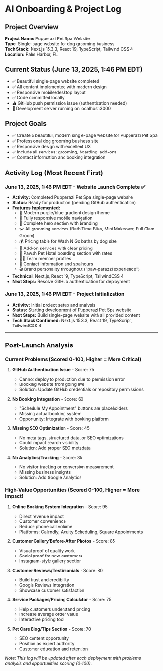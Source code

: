 # AI Onboarding & Project Log

## Project Overview
**Project Name:** Pupperazi Pet Spa Website  
**Type:** Single-page website for dog grooming business  
**Tech Stack:** Next.js 15.3.3, React 19, TypeScript, Tailwind CSS 4  
**Location:** Palm Harbor, FL  

## Current Status (June 13, 2025, 1:46 PM EDT)
- ✅ Beautiful single-page website completed
- ✅ All content implemented with modern design
- ✅ Responsive mobile/desktop layout
- ✅ Code committed locally
- ⚠️ GitHub push permission issue (authentication needed)
- 🚀 Development server running on localhost:3000

## Project Goals
- ✅ Create a beautiful, modern single-page website for Pupperazi Pet Spa
- ✅ Professional dog grooming business site
- ✅ Responsive design with excellent UX
- ✅ Include all services: grooming, boarding, add-ons
- ✅ Contact information and booking integration

## Activity Log (Most Recent First)

### June 13, 2025, 1:46 PM EDT - Website Launch Complete ✅
- **Activity:** Completed Pupperazi Pet Spa single-page website
- **Status:** Ready for production (pending GitHub authentication)
- **Features Implemented:**
  - 🎨 Modern purple/blue gradient design theme
  - 📱 Fully responsive mobile navigation
  - 🐾 Complete hero section with branding
  - ✂️ All grooming services (Bath Time Bliss, Mini Makeover, Full Glam Groom)
  - 💰 Pricing table for Wash N Go baths by dog size
  - 🧼 Add-on services with clear pricing
  - 🏨 Pawsh Pet Hotel boarding section with rates
  - 👯‍♀️ Team member profiles
  - 📍 Contact information and spa hours
  - 🎬 Brand personality throughout ("paw-parazzi experience")
- **Technical:** Next.js, React 19, TypeScript, TailwindCSS 4
- **Next Steps:** Resolve GitHub authentication for deployment

### June 13, 2025, 1:46 PM EDT - Project Initialization
- **Activity:** Initial project setup and analysis
- **Status:** Starting development of Pupperazi Pet Spa website
- **Next Steps:** Build single-page website with all provided content
- **Tech Stack Confirmed:** Next.js 15.3.3, React 19, TypeScript, TailwindCSS 4

---

## Post-Launch Analysis

### Current Problems (Scored 0-100, Higher = More Critical)

1. **GitHub Authentication Issue** - Score: 75
   - Cannot deploy to production due to permission error
   - Blocking website from going live
   - Solution: Update GitHub credentials or repository permissions

2. **No Booking Integration** - Score: 60
   - "Schedule My Appointment" buttons are placeholders
   - Missing actual booking system
   - Opportunity: Integrate with booking platform

3. **Missing SEO Optimization** - Score: 45
   - No meta tags, structured data, or SEO optimizations
   - Could impact search visibility
   - Solution: Add proper SEO metadata

4. **No Analytics/Tracking** - Score: 35
   - No visitor tracking or conversion measurement
   - Missing business insights
   - Solution: Add Google Analytics

### High-Value Opportunities (Scored 0-100, Higher = More Impact)

1. **Online Booking System Integration** - Score: 95
   - Direct revenue impact
   - Customer convenience
   - Reduce phone call volume
   - Platforms: Calendly, Acuity Scheduling, Square Appointments

2. **Customer Gallery/Before-After Photos** - Score: 85
   - Visual proof of quality work
   - Social proof for new customers
   - Instagram-style gallery section

3. **Customer Reviews/Testimonials** - Score: 80
   - Build trust and credibility
   - Google Reviews integration
   - Showcase customer satisfaction

4. **Service Packages/Pricing Calculator** - Score: 75
   - Help customers understand pricing
   - Increase average order value
   - Interactive pricing tool

5. **Pet Care Blog/Tips Section** - Score: 70
   - SEO content opportunity
   - Position as expert authority
   - Customer education and retention

*Note: This log will be updated after each deployment with problems analysis and opportunities scoring (0-100).* 
